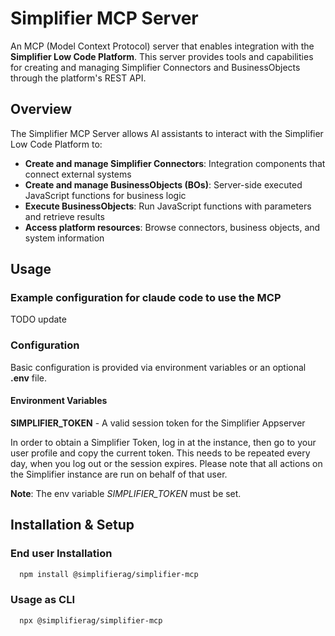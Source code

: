 # Simplifier MCP Server

An MCP (Model Context Protocol) server that enables integration with the **Simplifier Low Code Platform**. This server provides tools and capabilities for creating and managing Simplifier Connectors and BusinessObjects through the platform's REST API.

## Overview

The Simplifier MCP Server allows AI assistants to interact with the Simplifier Low Code Platform to:

- **Create and manage Simplifier Connectors**: Integration components that connect external systems
- **Create and manage BusinessObjects (BOs)**: Server-side executed JavaScript functions for business logic
- **Execute BusinessObjects**: Run JavaScript functions with parameters and retrieve results
- **Access platform resources**: Browse connectors, business objects, and system information


## Usage

### Example configuration for claude code to use the MCP
TODO update

### Configuration

Basic configuration is provided via environment variables or an optional **.env** file.

#### Environment Variables


**SIMPLIFIER_TOKEN** - A valid session token for the Simplifier Appserver

In order to obtain a Simplifier Token, log in at the instance, then go to your user profile and copy
the current token. This needs to be repeated every day, when you log out or the session expires.
Please note that all actions on the Simplifier instance are run on behalf of that user.

**Note**: The env variable *SIMPLIFIER_TOKEN* must be set. 


## Installation & Setup
### End user Installation
```bash
  npm install @simplifierag/simplifier-mcp
```

### Usage as CLI
```bash
  npx @simplifierag/simplifier-mcp
```
